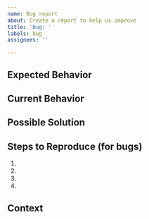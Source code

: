 ```yaml
---
name: Bug report
about: Create a report to help us improve
title: 'Bug: '
labels: bug
assignees: ''

---
```


<!--- Provide a general summary of the issue in the Title above -->

<!--- More than 50 issues open? Please don't file any new feature requests -->
<!--- Help us reduce the work first :-) -->

## Expected Behavior
<!--- If you're describing a bug, tell us what should happen -->
<!--- If you're suggesting a change/improvement, tell us how it should work -->

## Current Behavior
<!--- If describing a bug, tell us what happens instead of the expected behavior -->
<!--- If suggesting a change/improvement, explain the difference from current behavior -->

## Possible Solution
<!--- Not obligatory, but suggest a fix/reason for the bug, -->
<!--- or ideas how to implement the addition or change -->

## Steps to Reproduce (for bugs)
<!--- Describe, in detail, what needs to happen to reproduce this bug -->
<!--- Give us a screenshot (if it's helpful for this particular bug) -->
1.
2.
3.
4.

## Context
<!--- How has this issue affected you? What are you trying to accomplish? -->
